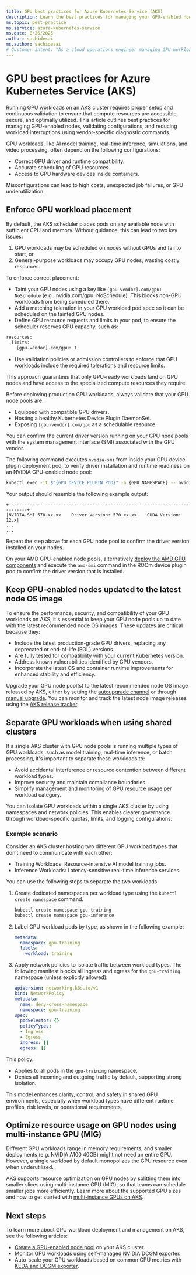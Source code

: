 ```yaml
---
title: GPU best practices for Azure Kubernetes Service (AKS)
description: Learn the best practices for managing your GPU-enabled node pools on Azure Kubernetes Service (AKS)
ms.topic: best-practice
ms.service: azure-kubernetes-service
ms.date: 8/26/2025
author: sachidesai
ms.author: sachidesai
# Customer intent: "As a cloud operations engineer managing GPU workloads on AKS, I want to enforce strong security practices and maintain consistent lifecycle management of GPU node pools, so I can ensure compliance, reduce risk, and keep the GPU infrastructure reliable and maintainable."
---
```


# GPU best practices for Azure Kubernetes Service (AKS)

Running GPU workloads on an AKS cluster requires proper setup and continuous validation to ensure that compute resources are accessible, secure, and optimally utilized. This article outlines best practices for managing GPU-enabled nodes, validating configurations, and reducing workload interruptions using vendor-specific diagnostic commands.

GPU workloads, like AI model training, real-time inference, simulations, and video processing, often depend on the following configurations:

* Correct GPU driver and runtime compatibility.
* Accurate scheduling of GPU resources.
* Access to GPU hardware devices inside containers.

Misconfigurations can lead to high costs, unexpected job failures, or GPU underutilization.

## Enforce GPU workload placement

By default, the AKS scheduler places pods on any available node with sufficient CPU and memory. Without guidance, this can lead to two key issues: 

1. GPU workloads may be scheduled on nodes without GPUs and fail to start, or
2. General-purpose workloads may occupy GPU nodes, wasting costly resources.

To enforce correct placement:

* Taint your GPU nodes using a key like `[gpu-vendor].com/gpu: NoSchedule` (e.g., nvidia.com/gpu: NoSchedule). This blocks non-GPU workloads from being scheduled there.
* Add a matching toleration in your GPU workload pod spec so it can be scheduled on the tainted GPU nodes.
* Define GPU resource requests and limits in your pod, to ensure the scheduler reserves GPU capacity, such as:

```bash
resources:
  limits:
    [gpu-vendor].com/gpu: 1
```

* Use validation policies or admission controllers to enforce that GPU workloads include the required tolerations and resource limits.

This approach guarantees that only GPU-ready workloads land on GPU nodes and have access to the specialized compute resources they require.

Before deploying production GPU workloads, always validate that your GPU node pools are:

* Equipped with compatible GPU drivers.
* Hosting a healthy Kubernetes Device Plugin DaemonSet.
* Exposing `[gpu-vendor].com/gpu` as a schedulable resource.

You can confirm the current driver version running on your GPU node pools with the system management interface (SMI) associated with the GPU vendor. 

The following command executes `nvidia-smi` from inside your GPU device plugin deployment pod, to verify driver installation and runtime readiness on an NVIDIA GPU-enabled node pool:

```bash
kubectl exec -it $"{GPU_DEVICE_PLUGIN_POD}" -n {GPU_NAMESPACE} -- nvidia-smi
```

Your output should resemble the following example output:

```output
+-----------------------------------------------------------------------------+
|NVIDIA-SMI 570.xx.xx    Driver Version: 570.xx.xx    CUDA Version: 12.x|
...
...
```

Repeat the step above for each GPU node pool to confirm the driver version installed on your nodes. 

On your AMD GPU-enabled node pools, alternatively [deploy the AMD GPU components](./use-amd-gpus.md) and execute the `amd-smi` command in the ROCm device plugin pod to confirm the driver version that is installed.

## Keep GPU-enabled nodes updated to the latest node OS image

To ensure the performance, security, and compatibility of your GPU workloads on AKS, it's essential to keep your GPU node pools up to date with the latest recommended node OS images. These updates are critical because they:

* Include the latest production-grade GPU drivers, replacing any deprecated or end-of-life (EOL) versions.
* Are fully tested for compatibility with your current Kubernetes version.
* Address known vulnerabilities identified by GPU vendors.
* Incorporate the latest OS and container runtime improvements for enhanced stability and efficiency.

Upgrade your GPU node pool(s) to the latest recommended node OS image released by AKS, either by setting the [autoupgrade channel](./auto-upgrade-node-os-image.md) or through [manual upgrade](./node-image-upgrade.md). You can monitor and track the latest node image releases using the [AKS release tracker](https://releases.aks.azure.com/).

## Separate GPU workloads when using shared clusters

If a single AKS cluster with GPU node pools is running multiple types of GPU workloads, such as model training, real-time inference, or batch processing, it's important to separate these workloads to:

* Avoid accidental interference or resource contention between different workload types.
* Improve security and maintain compliance boundaries.
* Simplify management and monitoring of GPU resource usage per workload category.

You can isolate GPU workloads within a single AKS cluster by using namespaces and network policies. This enables clearer governance through workload-specific quotas, limits, and logging configurations.

### Example scenario

Consider an AKS cluster hosting two different GPU workload types that don’t need to communicate with each other:

* Training Workloads: Resource-intensive AI model training jobs.
* Inference Workloads: Latency-sensitive real-time inference services.

You can use the following steps to separate the two workloads:

1. Create dedicated namespaces per workload type using the `kubectl create namespace` command.

    ```bash
    kubectl create namespace gpu-training
    kubectl create namespace gpu-inference
    ```

2. Label GPU workload pods by type, as shown in the following example:

    ```yaml
    metadata:
      namespace: gpu-training
      labels:
        workload: training
    ```

3. Apply network policies to isolate traffic between workload types. The following manifest blocks all ingress and egress for the `gpu-training` namespace (unless explicitly allowed):

    ```yaml
    apiVersion: networking.k8s.io/v1
    kind: NetworkPolicy
    metadata:
      name: deny-cross-namespace
      namespace: gpu-training
    spec:
      podSelector: {}
      policyTypes:
      - Ingress
      - Egress
      ingress: []
      egress: []
    ```

This policy:
* Applies to all pods in the `gpu-training` namespace.
* Denies all incoming and outgoing traffic by default, supporting strong isolation.

This model enhances clarity, control, and safety in shared GPU environments, especially when workload types have different runtime profiles, risk levels, or operational requirements.

## Optimize resource usage on GPU nodes using multi-instance GPU (MIG)

Different GPU workloads range in memory requirements, and smaller deployments (e.g. NVIDIA A100 40GB) might not need an entire GPU. However, a single workload by default monopolizes the GPU resource even when underutilized. 

AKS supports resource optimization on GPU nodes by splitting them into smaller slices using multi-instance GPU (MIG), so that teams can schedule smaller jobs more efficiently. Learn more about the supported GPU sizes and how to get started with [multi-instance GPUs on AKS](./gpu-multi-instance.md).

## Next steps

To learn more about GPU workload deployment and management on AKS, see the following articles:

* [Create a GPU-enabled node pool](./use-nvidia-gpu.md) on your AKS cluster.
* Monitor GPU workloads using [self-managed NVIDIA DCGM exporter](./monitor-gpu-metrics.md).
* Auto-scale your GPU workloads based on common GPU metrics with [KEDA and DCGM exporter](./autoscale-gpu-workloads-with-keda.md).